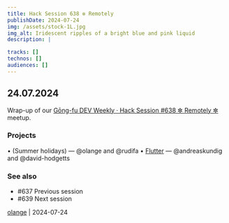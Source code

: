 ```yaml
---
title: Hack Session 638 ✼ Remotely
publishDate: 2024-07-24
img: /assets/stock-1L.jpg
img_alt: Iridescent ripples of a bright blue and pink liquid
description: |

tracks: []
technos: []
audiences: []
---
```


## 24.07.2024

Wrap-up of our [Gōng-fu DEV Weekly · Hack Session #638 ✼ Remotely ✼](https://www.meetup.com/fr-FR/gōngfudev/events/301903735/) meetup.

### Projects

• (Summer holidays) — @olange and @rudifa
• [Flutter](https://flutter.dev) — @andreaskundig and @david-hodgetts

### See also

* #637 Previous session
* #639 Next session

[olange](https://github.com/olange) | 2024-07-24


